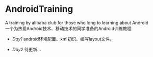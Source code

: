 # AndroidTraining

A training by alibaba club for those who long to learning about Android  
一个为热爱Android技术、移动技术的同学准备的Android训练教程

- *Day1* android环境配置、xml初识、编写layout文件。

- *Day2* 待更新...
